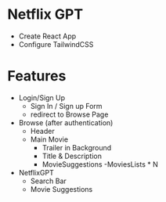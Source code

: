 # Netflix GPT

- Create React App
- Configure TailwindCSS

# Features

- Login/Sign Up
  - Sign In / Sign up Form
  - redirect to Browse Page
- Browse (after authentication)
  - Header
  - Main Movie
    - Trailer in Background
    - Title & Description
    - MovieSuggestions
      -MoviesLists \* N
- NetflixGPT
  - Search Bar
  - Movie Suggestions
